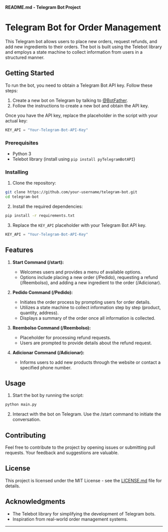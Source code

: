 **README.md - Telegram Bot Project**

# Telegram Bot for Order Management

This Telegram bot allows users to place new orders, request refunds, and add new ingredients to their orders. The bot is built using the Telebot library and employs a state machine to collect information from users in a structured manner.

## Getting Started

To run the bot, you need to obtain a Telegram Bot API key. Follow these steps:

1. Create a new bot on Telegram by talking to [@BotFather](https://t.me/BotFather).
2. Follow the instructions to create a new bot and obtain the API key.

Once you have the API key, replace the placeholder in the script with your actual key:

```python
KEY_API = "Your-Telegram-Bot-API-Key"
```

### Prerequisites

- Python 3
- Telebot library (install using `pip install pyTelegramBotAPI`)

### Installing

1. Clone the repository:

```bash
git clone https://github.com/your-username/telegram-bot.git
cd telegram-bot
```

2. Install the required dependencies:

```bash
pip install -r requirements.txt
```

3. Replace the `KEY_API` placeholder with your Telegram Bot API key.

```python
KEY_API = "Your-Telegram-Bot-API-Key"
```

## Features

1. **Start Command (/start):**
   - Welcomes users and provides a menu of available options.
   - Options include placing a new order (/Pedido), requesting a refund (/Reembolso), and adding a new ingredient to the order (/Adicionar).

2. **Pedido Command (/Pedido):**
   - Initiates the order process by prompting users for order details.
   - Utilizes a state machine to collect information step by step (product, quantity, address).
   - Displays a summary of the order once all information is collected.

3. **Reembolso Command (/Reembolso):**
   - Placeholder for processing refund requests.
   - Users are prompted to provide details about the refund request.

4. **Adicionar Command (/Adicionar):**
   - Informs users to add new products through the website or contact a specified phone number.

## Usage

1. Start the bot by running the script:

```bash
python main.py
```

2. Interact with the bot on Telegram. Use the /start command to initiate the conversation.

## Contributing

Feel free to contribute to the project by opening issues or submitting pull requests. Your feedback and suggestions are valuable.

## License

This project is licensed under the MIT License - see the [LICENSE.md](LICENSE.md) file for details.

## Acknowledgments

- The Telebot library for simplifying the development of Telegram bots.
- Inspiration from real-world order management systems.

---
